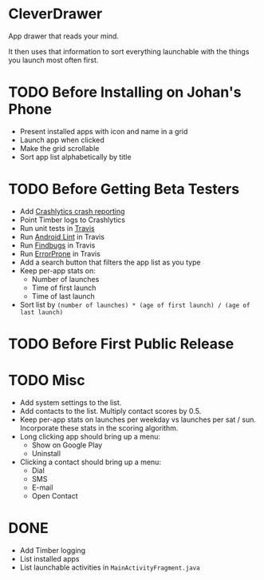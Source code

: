 # CleverDrawer

App drawer that reads your mind.

It then uses that information to sort everything launchable with
the things you launch most often first.

# TODO Before Installing on Johan's Phone
* Present installed apps with icon and name in a grid
* Launch app when clicked
* Make the grid scrollable
* Sort app list alphabetically by title

# TODO Before Getting Beta Testers
* Add [Crashlytics crash reporting](https://fabric.io/kits/android/crashlytics/install)
* Point Timber logs to Crashlytics
* Run unit tests in [Travis](https://travis-ci.org/)
* Run [Android Lint](http://tools.android.com/tips/lint-checks) in Travis
* Run [Findbugs](https://docs.gradle.org/current/userguide/findbugs_plugin.html) in Travis
* Run [ErrorProne](https://github.com/google/error-prone/blob/master/examples/gradle/build.gradle) in Travis
* Add a search button that filters the app list as you type
* Keep per-app stats on:
  * Number of launches
  * Time of first launch
  * Time of last launch
* Sort list by `(number of launches) * (age of first launch) / (age of last launch)`

# TODO Before First Public Release

# TODO Misc
* Add system settings to the list.
* Add contacts to the list. Multiply contact scores by 0.5.
* Keep per-app stats on launches per weekday vs launches per sat / sun.
Incorporate these stats in the scoring algorithm.
* Long clicking app should bring up a menu:
  * Show on Google Play
  * Uninstall
* Clicking a contact should bring up a menu:
  * Dial
  * SMS
  * E-mail
  * Open Contact

# DONE
* Add Timber logging
* List installed apps
* List launchable activities in `MainActivityFragment.java`
